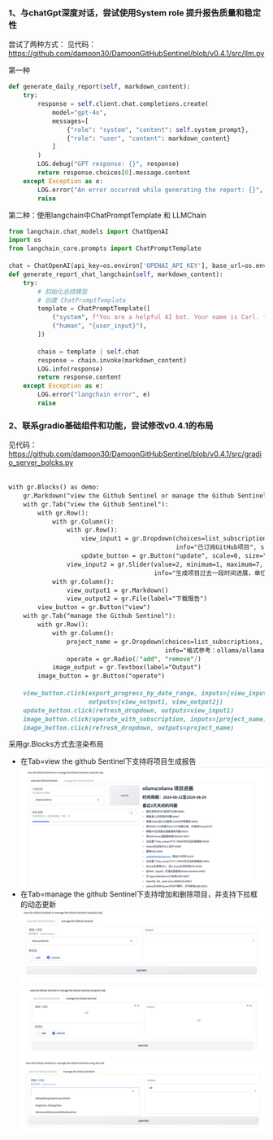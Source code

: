 ### 1、与chatGpt深度对话，尝试使用System role 提升报告质量和稳定性
尝试了两种方式：
见代码：https://github.com/damoon30/DamoonGitHubSentinel/blob/v0.4.1/src/llm.py

第一种
```python
def generate_daily_report(self, markdown_content):
    try:
        response = self.client.chat.completions.create(
            model="gpt-4o",
            messages=[
                {"role": "system", "content": self.system_prompt},
                {"role": "user", "content": markdown_content}
            ]
        )
        LOG.debug("GPT response: {}", response)
        return response.choices[0].message.content
    except Exception as e:
        LOG.error("An error occurred while generating the report: {}", e)
        raise
``` 
第二种：使用langchain中ChatPromptTemplate 和 LLMChain
```python
from langchain.chat_models import ChatOpenAI
import os
from langchain_core.prompts import ChatPromptTemplate

chat = ChatOpenAI(api_key=os.environ['OPENAI_API_KEY'], base_url=os.environ['OPENAI_API_BASE'])
def generate_report_chat_langchain(self, markdown_content):
    try:
        # 初始化总结模型
        # 创建 ChatPromptTemplate
        template = ChatPromptTemplate([
            ("system", f"You are a helpful AI bot. Your name is Carl. follow the rules to answer {self.system_prompt}"),
            ("human", "{user_input}"),
        ])

        chain = template | self.chat
        response = chain.invoke(markdown_content)
        LOG.info(response)
        return response.content
    except Exception as e:
        LOG.error("langchain error", e)
        raise
```






### 2、联系gradio基础组件和功能，尝试修改v0.4.1的布局
见代码：https://github.com/damoon30/DamoonGitHubSentinel/blob/v0.4.1/src/gradio_server_bolcks.py

```markdown

with gr.Blocks() as demo:
    gr.Markdown("view the Github Sentinel or manage the Github Sentinel using this tab.")
    with gr.Tab("view the Github Sentinel"):
        with gr.Row():
            with gr.Column():
                with gr.Row():
                    view_input1 = gr.Dropdown(choices=list_subscriptions, label="订阅列表",
                                              info="已订阅GitHub项目", scale=3)
                    update_button = gr.Button("update", scale=0, size="sm")
                view_input2 = gr.Slider(value=2, minimum=1, maximum=7, step=1, label="报告周期",
                                        info="生成项目过去一段时间进展，单位：天")
            with gr.Column():
                view_output1 = gr.Markdown()
                view_output2 = gr.File(label="下载报告")
        view_button = gr.Button("view")
    with gr.Tab("manage the Github Sentinel"):
        with gr.Row():
            with gr.Column():
                project_name = gr.Dropdown(choices=list_subscriptions, label="请输入项目",
                                           info="格式参考：ollama/ollama", allow_custom_value=True)
                operate = gr.Radio(["add", "remove"])
            image_output = gr.Textbox(label="Output")
        image_button = gr.Button("operate")

    view_button.click(export_progress_by_date_range, inputs=[view_input1, view_input2],
                      outputs=[view_output1, view_output2])
    update_button.click(refresh_dropdown, outputs=view_input1)
    image_button.click(operate_with_subscription, inputs=[project_name, operate], outputs=image_output)
    image_button.click(refresh_dropdown, outputs=project_name)

```

采用gr.Blocks方式去渲染布局   
* 在Tab=view the github Sentinel下支持将项目生成报告  
![报告生成](imgs/生成报告.png)
* 在Tab=manage the github Sentinel下支持增加和删除项目，并支持下拉框的动态更新
![添加和删除项目](imgs/管理项目.png)
![remove中.png](imgs/删除中.png)
![删除成功-列表自动更新.png](imgs/删除成功-列表自动更新.png)

